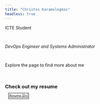 ```yaml
---
title: "Christos Karamolegkos"
headless: true
---
```


ICTE Student

<br>

_DevOps Engineer and Systems Administrator_

<br>

Explore the page to find more about me

<br>

<h3 style="margin-bottom: 0.8em">Check out my resume</h3>

<em><a href="https://github.com/ChrisKar96/CV-LaTeX/releases/latest/download/christos-karamolegkos-cv-eng.pdf" target=_blank  style="color:inherit; font-size:0.75em; border: 1px solid black; margin:1em; padding: 0.2em"><i class="fa fa-fw fa-download"></i>Resume [En]</a></em>